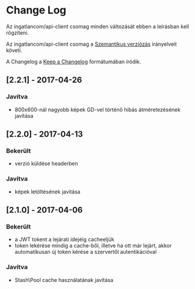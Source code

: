 # Change Log
Az ingatlancom/api-client csomag minden változását ebben a leírásban kell rögzíteni.

Az ingatlancom/api-client csomag a [Szemantikus verziózás](http://semver.org/) irányelveit követi.

A Changelog a [Keep a Changelog](http://keepachangelog.com) formátumában íródik.

## [2.2.1] - 2017-04-26

### Javítva
- 800x600-nál nagyobb képek GD-vel történő hibás átméretezésének javítása

## [2.2.0] - 2017-04-13

### Bekerült
- verzió küldése headerben

### Javítva
- képek letöltésének javítása

## [2.1.0] - 2017-04-06

### Bekerült
- a JWT tokent a lejárati idejéig cacheeljük
- token lekérése mindig a cache-ből, illetve ha ott már lejárt, akkor automatikusan új token kérése a szervertől autentikációval

### Javítva
- Stash\Pool cache használatának javítása
